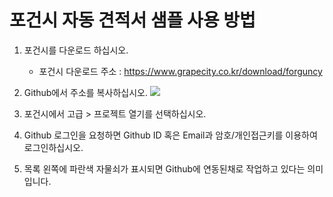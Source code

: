 # 포건시 자동 견적서 샘플 사용 방법

1. 포건시를 다운로드 하십시오.
   * 포건시 다운로드 주소 : https://www.grapecity.co.kr/download/forguncy

2. Github에서 주소를 복사하십시오.
  ![](/github-images/collborationwork-01.png)
  
3. 포건시에서 고급 > 프로젝트 열기를 선택하십시오.

4. Github 로그인을 요청하면 Github ID 혹은 Email과 암호/개인접근키를 이용하여 로그인하십시오.

5. 목록 왼쪽에 파란색 자물쇠가 표시되면 Github에 연동된채로 작업하고 있다는 의미입니다.

